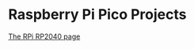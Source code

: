# Raspberry Pi Pico Projects

[The RPi RP2040 page](https://jrverbiest.github.io/Raspberry-Pi-Pico-Projects/)